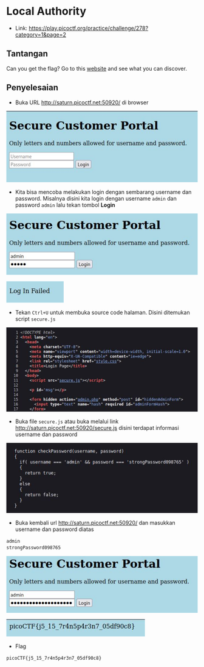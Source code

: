 # Local Authority
- Link: https://play.picoctf.org/practice/challenge/278?category=1&page=2

## Tantangan
Can you get the flag?
Go to this [website](http://saturn.picoctf.net:50920/) and see what you can discover.

## Penyelesaian
- Buka URL http://saturn.picoctf.net:50920/ di browser

![alt text](https://github.com/rahardian-dwi-saputra/picoCTF-writeup/blob/main/Web%20Exploitations/Local%20Authority/assets/local%20authority%201.JPG)

- Kita bisa mencoba melakukan login dengan sembarang username dan password. Misalnya disini kita login dengan username `admin` dan password `admin` lalu tekan tombol **Login**

![alt text](https://github.com/rahardian-dwi-saputra/picoCTF-writeup/blob/main/Web%20Exploitations/Local%20Authority/assets/local%20authority%202.JPG)

![alt text](https://github.com/rahardian-dwi-saputra/picoCTF-writeup/blob/main/Web%20Exploitations/Local%20Authority/assets/local%20authority%203.JPG)

- Tekan `Ctrl+U` untuk membuka source code halaman. Disini ditemukan script `secure.js`

![alt text](https://github.com/rahardian-dwi-saputra/picoCTF-writeup/blob/main/Web%20Exploitations/Local%20Authority/assets/local%20authority%204.JPG)

- Buka file `secure.js` atau buka melalui link http://saturn.picoctf.net:50920/secure.js disini terdapat informasi username dan password

![alt text](https://github.com/rahardian-dwi-saputra/picoCTF-writeup/blob/main/Web%20Exploitations/Local%20Authority/assets/local%20authority%205.JPG)

- Buka kembali url http://saturn.picoctf.net:50920/ dan masukkan username dan password diatas
```sh
admin
strongPassword098765
```

![alt text](https://github.com/rahardian-dwi-saputra/picoCTF-writeup/blob/main/Web%20Exploitations/Local%20Authority/assets/local%20authority%206.JPG)

![alt text](https://github.com/rahardian-dwi-saputra/picoCTF-writeup/blob/main/Web%20Exploitations/Local%20Authority/assets/local%20authority%207.JPG)

- Flag
```sh
picoCTF{j5_15_7r4n5p4r3n7_05df90c8}
```
